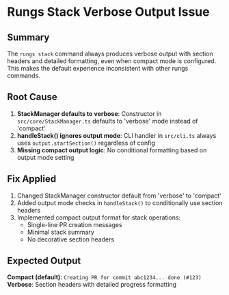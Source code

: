 # Rungs Stack Verbose Output Issue

## Summary
The `rungs stack` command always produces verbose output with section headers and detailed formatting, even when compact mode is configured. This makes the default experience inconsistent with other rungs commands.

## Root Cause
1. **StackManager defaults to verbose**: Constructor in `src/core/StackManager.ts` defaults to 'verbose' mode instead of 'compact'
2. **handleStack() ignores output mode**: CLI handler in `src/cli.ts` always uses `output.startSection()` regardless of config
3. **Missing compact output logic**: No conditional formatting based on output mode setting

## Fix Applied
1. Changed StackManager constructor default from 'verbose' to 'compact'
2. Added output mode checks in `handleStack()` to conditionally use section headers
3. Implemented compact output format for stack operations:
   - Single-line PR creation messages
   - Minimal stack summary
   - No decorative section headers

## Expected Output
**Compact (default)**: `Creating PR for commit abc1234... done (#123)`
**Verbose**: Section headers with detailed progress formatting